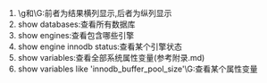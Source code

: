  

1. \g和\G:前者为结果横列显示,后者为纵列显示
2. show databases:查看所有数据库
3. show engines:查看包含哪些引擎
4. show engine innodb status:查看某个引擎状态
5. show variables:查看全部系统属性变量(参考附录.md)
6. show variables like 'innodb_buffer_pool_size'\G:查看某个属性变量